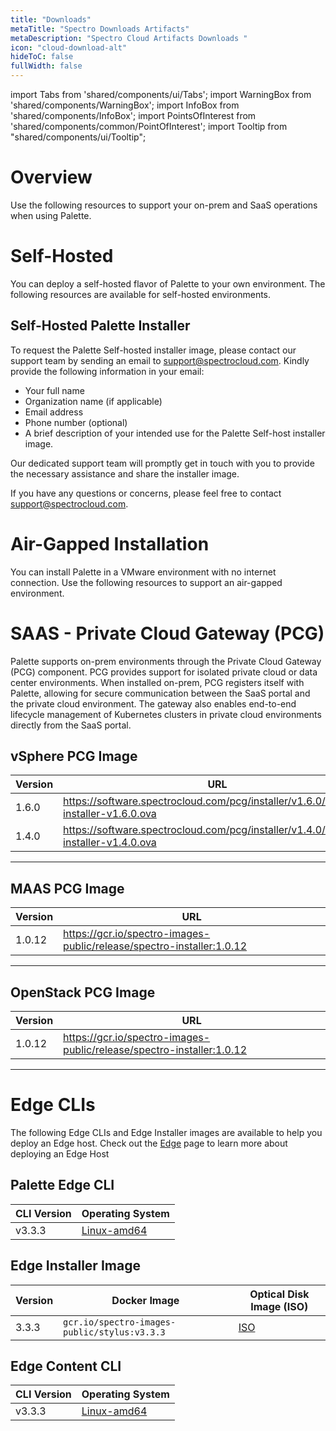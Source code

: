 ```yaml
---
title: "Downloads"
metaTitle: "Spectro Downloads Artifacts"
metaDescription: "Spectro Cloud Artifacts Downloads "
icon: "cloud-download-alt"
hideToC: false
fullWidth: false
---
```


import Tabs from 'shared/components/ui/Tabs';
import WarningBox from 'shared/components/WarningBox';
import InfoBox from 'shared/components/InfoBox';
import PointsOfInterest from 'shared/components/common/PointOfInterest';
import Tooltip from "shared/components/ui/Tooltip";



# Overview


Use the following resources to support your on-prem and SaaS operations when using Palette. 


# Self-Hosted

You can deploy a self-hosted flavor of Palette to your own environment. The following resources are available for self-hosted environments.


## Self-Hosted Palette Installer 

To request the Palette Self-hosted installer image, please contact our support team by sending an email to support@spectrocloud.com. Kindly provide the following information in your email:

- Your full name
- Organization name (if applicable)
- Email address
- Phone number (optional)
- A brief description of your intended use for the Palette Self-host installer image.

Our dedicated support team will promptly get in touch with you to provide the necessary assistance and share the installer image. 

If you have any questions or concerns, please feel free to contact support@spectrocloud.com.

# Air-Gapped Installation

You can install Palette in a VMware environment with no internet connection. Use the following resources to support an air-gapped environment.

# SAAS - Private Cloud Gateway (PCG)


Palette supports on-prem environments through the Private Cloud Gateway (PCG) component. PCG provides support for isolated private cloud or data center environments. When installed on-prem, PCG registers itself with Palette, allowing for secure communication between the SaaS portal and the private cloud environment. The gateway also enables end-to-end lifecycle management of Kubernetes clusters in private cloud environments directly from the SaaS portal. 

## vSphere PCG Image

|Version|URL|
|---|---|
|1.6.0|https://software.spectrocloud.com/pcg/installer/v1.6.0/gateway-installer-v1.6.0.ova|
|1.4.0|https://software.spectrocloud.com/pcg/installer/v1.4.0/gateway-installer-v1.4.0.ova|
------

## MAAS PCG Image

|Version|URL|
|---|---|
|1.0.12|https://gcr.io/spectro-images-public/release/spectro-installer:1.0.12|
---------

## OpenStack PCG Image

|Version|URL|
|---|---|
|1.0.12|https://gcr.io/spectro-images-public/release/spectro-installer:1.0.12|
-------


# Edge CLIs

The following Edge CLIs and Edge Installer images are available to help you deploy an Edge host. Check out the [Edge](/clusters/edge) page to learn more about deploying an Edge Host


## Palette Edge CLI

CLI Version| Operating System |  
-------|---|
v3.3.3 |  [Linux-amd64](https://software.spectrocloud.com/stylus/v3.3.3/cli/linux/palette-edge-installer) |


## Edge Installer Image


|Version|Docker Image| Optical Disk Image (ISO) |
|---|---|--|
|3.3.3     | `gcr.io/spectro-images-public/stylus:v3.3.3`| [ISO](https://software.spectrocloud.com/stylus/v3.3.3/stylus-v3.3.3-amd64.iso) |


## Edge Content CLI

CLI Version| Operating System |
-------|---|
v3.3.3 | [Linux-amd64](https://software.spectrocloud.com/stylus/v3.3.3/cli/linux/palette-edge-content) |
